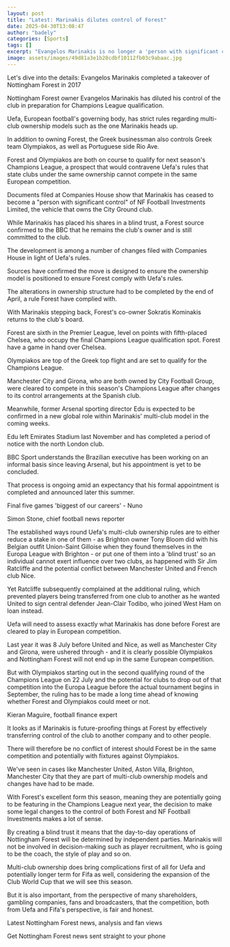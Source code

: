 ```yaml
---
layout: post
title: "Latest: Marinakis dilutes control of Forest"
date: 2025-04-30T13:08:47
author: "badely"
categories: [Sports]
tags: []
excerpt: "Evangelos Marinakis is no longer a 'person with significant control' at Nottingham Forest after amending his ownership to meet Uefa rules."
image: assets/images/49d81a3e1b28cdbf10112fb03c9abaac.jpg
---
```


Let's dive into the details: Evangelos Marinakis completed a takeover of Nottingham Forest in 2017

Nottingham Forest owner Evangelos Marinakis has diluted his control of the club in preparation for Champions League qualification.

Uefa, European football's governing body, has strict rules regarding multi-club ownership models such as the one Marinakis heads up.

In addition to owning Forest, the Greek businessman also controls Greek team Olympiakos, as well as Portuguese side Rio Ave.

Forest and Olympiakos are both on course to qualify for next season's Champions League, a prospect that would contravene Uefa's rules that state clubs under the same ownership cannot compete in the same European competition.

Documents filed at Companies House show that Marinakis has ceased to become a "person with significant control" of NF Football Investments Limited, the vehicle that owns the City Ground club.

While Marinakis has placed his shares in a blind trust, a Forest source confirmed to the BBC that he remains the club's owner and is still committed to the club.

The development is among a number of changes filed with Companies House in light of Uefa's rules.

Sources have confirmed the move is designed to ensure the ownership model is positioned to ensure Forest comply with Uefa's rules.

The alterations in ownership structure had to be completed by the end of April, a rule Forest have complied with.

With Marinakis stepping back, Forest's co-owner Sokratis Kominakis returns to the club's board.

Forest are sixth in the Premier League, level on points with fifth-placed Chelsea, who occupy the final Champions League qualification spot. Forest have a game in hand over Chelsea.

Olympiakos are top of the Greek top flight and are set to qualify for the Champions League.

Manchester City and Girona, who are both owned by City Football Group, were cleared to compete in this season's Champions League after changes to its control arrangements at the Spanish club.

Meanwhile, former Arsenal sporting director Edu is expected to be confirmed in a new global role within Marinakis' multi-club model in the coming weeks.

Edu left Emirates Stadium last November and has completed a period of notice with the north London club.

BBC Sport understands the Brazilian executive has been working on an informal basis since leaving Arsenal, but his appointment is yet to be concluded.

That process is ongoing amid an expectancy that his formal appointment is completed and announced later this summer.

Final five games 'biggest of our careers' - Nuno

Simon Stone, chief football news reporter

The established ways round Uefa's multi-club ownership rules are to either reduce a stake in one of them - as Brighton owner Tony Bloom did with his Belgian outfit Union-Saint Gilloise when they found themselves in the Europa League with Brighton - or put one of them into a 'blind trust' so an individual cannot exert influence over two clubs, as happened with Sir Jim Ratcliffe and the potential conflict between Manchester United and French club Nice.

Yet Ratcliffe subsequently complained at the additional ruling, which prevented players being transferred from one club to another as he wanted United to sign central defender Jean-Clair Todibo, who joined West Ham on loan instead.

Uefa will need to assess exactly what Marinakis has done before Forest are cleared to play in European competition.

Last year it was 8 July before United and Nice, as well as Manchester City and Girona, were ushered through - and it is clearly possible Olympiakos and Nottingham Forest will not end up in the same European competition.

But with Olympiakos starting out in the second qualifying round of the Champions League on 22 July and the potential for clubs to drop out of that competition into the Europa League before the actual tournament begins in September, the ruling has to be made a long time ahead of knowing whether Forest and Olympiakos could meet or not.

Kieran Maguire, football finance expert

It looks as if Marinakis is future-proofing things at Forest by effectively transferring control of the club to another company and to other people.

There will therefore be no conflict of interest should Forest be in the same competition and potentially with fixtures against Olympiakos.

We've seen in cases like Manchester United, Aston Villa, Brighton, Manchester City that they are part of multi-club ownership models and changes have had to be made.

With Forest's excellent form this season, meaning they are potentially going to be featuring in the Champions League next year, the decision to make some legal changes to the control of both Forest and NF Football Investments makes a lot of sense.

By creating a blind trust it means that the day-to-day operations of Nottingham Forest will be determined by independent parties. Marinakis will not be involved in decision-making such as player recruitment, who is going to be the coach, the style of play and so on.

Multi-club ownership does bring complications first of all for Uefa and potentially longer term for Fifa as well, considering the expansion of the Club World Cup that we will see this season.

But it is also important, from the perspective of many shareholders, gambling companies, fans and broadcasters, that the competition, both from Uefa and Fifa's perspective, is fair and honest.

Latest Nottingham Forest news, analysis and fan views

Get Nottingham Forest news sent straight to your phone

